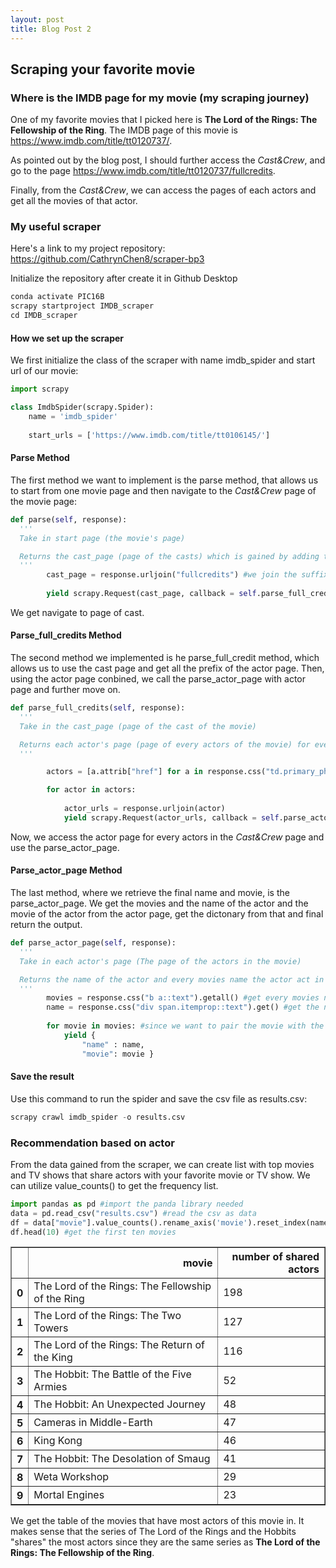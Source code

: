 ```yaml
---
layout: post
title: Blog Post 2
---
```


## Scraping your favorite movie

### Where is the IMDB page for my movie (my scraping journey)

One of my favorite movies that I picked here is **The Lord of the Rings: The Fellowship of the Ring**. The IMDB page of this movie is https://www.imdb.com/title/tt0120737/.

As pointed out by the blog post, I should further access the *Cast&Crew*, and go to the page https://www.imdb.com/title/tt0120737/fullcredits.

Finally, from the *Cast&Crew*, we can access the pages of each actors and get all the movies of that actor.

### My useful scraper

Here's a link to my project repository: https://github.com/CathrynChen8/scraper-bp3

Initialize the repository after create it in Github Desktop

```python
conda activate PIC16B
scrapy startproject IMDB_scraper
cd IMDB_scraper
```

#### How we set up the scraper

We first initialize the class of the scraper with name imdb_spider and start url of our movie:

```python
import scrapy

class ImdbSpider(scrapy.Spider):
    name = 'imdb_spider'
    
    start_urls = ['https://www.imdb.com/title/tt0106145/']

```

#### Parse Method

The first method we want to implement is the parse method, that allows us to start from one movie page and then navigate to the *Cast&Crew* page of the movie page:

```python
def parse(self, response):
  '''
  Take in start page (the movie's page)

  Returns the cast_page (page of the casts) which is gained by adding the suffix of "fullcredits" to the start url
  '''
        cast_page = response.urljoin("fullcredits") #we join the suffix of the Cast&Crew page to the original page
        
        yield scrapy.Request(cast_page, callback = self.parse_full_credits) #access the parse_full_credits method with the castpage we get
```

We get navigate to page of cast.

#### Parse_full_credits Method

The second method we implemented is he parse_full_credit method, which allows us to use the cast page and get all the prefix of the actor page. Then, using the actor page conbined, we call the parse_actor_page with actor page and further move on.

```python
def parse_full_credits(self, response):
  '''
  Take in the cast_page (page of the cast of the movie)

  Returns each actor's page (page of every actors of the movie) for every actor in the cast page which is gained by get the suffix of actor page and add that to the response page
  '''

        actors = [a.attrib["href"] for a in response.css("td.primary_photo a")] #get access to the 

        for actor in actors:
    
            actor_urls = response.urljoin(actor)
            yield scrapy.Request(actor_urls, callback = self.parse_actor_page)
```

Now, we access the actor page for every actors in the *Cast&Crew* page and use the parse_actor_page.

#### Parse_actor_page Method

The last method, where we retrieve the final name and movie, is the parse_actor_page. We get the movies and the name of the actor and the movie of the actor from the actor page, get the dictonary from that and final return the output.

```python
def parse_actor_page(self, response):
  '''
  Take in each actor's page (The page of the actors in the movie)

  Returns the name of the actor and every movies name the actor act in the actor page that are accessed by using css
  '''
        movies = response.css("b a::text").getall() #get every movies name of the actor in the actor_page
        name = response.css("div span.itemprop::text").get() #get the name of the actor
        
        for movie in movies: #since we want to pair the movie with the actor, for every movie we pair with the actor name
            yield {
                "name" : name,
                "movie": movie }
```

#### Save the result

Use this command to run the spider and save the csv file as results.csv:

```python
scrapy crawl imdb_spider -o results.csv
```

### Recommendation based on actor

From the data gained from the scraper, we can create list with top movies and TV shows that share actors with your favorite movie or TV show. We can utilize value_counts() to get the frequency list.

```python
import pandas as pd #import the panda library needed
data = pd.read_csv("results.csv") #read the csv as data
df = data["movie"].value_counts().rename_axis('movie').reset_index(name= 'number of shared actors') #use the value_counts() function to help gain the frenquency list of movie column of the data
df.head(10) #get the first ten movies
```
<div>
<style scoped>
    .dataframe tbody tr th:only-of-type {
        vertical-align: middle;
    }

    .dataframe tbody tr th {
        vertical-align: top;
    }

    .dataframe thead th {
        text-align: right;
    }
</style>
<table border="1" class="dataframe">
  <thead>
    <tr style="text-align: right;">
      <th></th>
      <th>movie</th>
      <th>number of shared actors</th>
    </tr>
  </thead>
  <tbody>
    <tr>
      <th>0</th>
      <td>The Lord of the Rings: The Fellowship of the Ring</td>
      <td>198</td>
    </tr>
    <tr>
      <th>1</th>
      <td>The Lord of the Rings: The Two Towers</td>
      <td>127</td>
    </tr>
    <tr>
      <th>2</th>
      <td>The Lord of the Rings: The Return of the King</td>
      <td>116</td>
    </tr>
    <tr>
      <th>3</th>
      <td>The Hobbit: The Battle of the Five Armies</td>
      <td>52</td>
    </tr>
    <tr>
      <th>4</th>
      <td>The Hobbit: An Unexpected Journey</td>
      <td>48</td>
    </tr>
    <tr>
      <th>5</th>
      <td>Cameras in Middle-Earth</td>
      <td>47</td>
    </tr>
    <tr>
      <th>6</th>
      <td>King Kong</td>
      <td>46</td>
    </tr>
    <tr>
      <th>7</th>
      <td>The Hobbit: The Desolation of Smaug</td>
      <td>41</td>
    </tr>
    <tr>
      <th>8</th>
      <td>Weta Workshop</td>
      <td>29</td>
    </tr>
    <tr>
      <th>9</th>
      <td>Mortal Engines</td>
      <td>23</td>
    </tr>
  </tbody>
</table>
</div>


We get the table of the movies that have most actors of this movie in. It makes sense that the series of The Lord of the Rings and the Hobbits "shares" the most actors since they are the same series as **The Lord of the Rings: The Fellowship of the Ring**.






